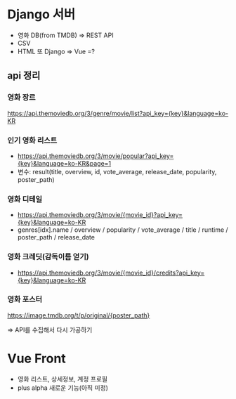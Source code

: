 # Django 서버

- 영화 DB(from TMDB) => REST API
- CSV
- HTML 또 Django => Vue =?

## api 정리

### 영화 장르

 https://api.themoviedb.org/3/genre/movie/list?api_key={key}&language=ko-KR 

### 인기 영화 리스트

- https://api.themoviedb.org/3/movie/popular?api_key={key}&language=ko-KR&page=1
- 변수: result(title, overview, id, vote_average, release_date, popularity, poster_path)

### 영화 디테일

- https://api.themoviedb.org/3/movie/{movie_id}?api_key={key}&language=ko-KR
- genres[idx].name / overview / popularity / vote_average / title / runtime / poster_path / release_date

### 영화 크레딧(감독이름 얻기)

- https://api.themoviedb.org/3/movie/{movie_id}/credits?api_key={key}&language=ko-KR

### 영화 포스터

 https://image.tmdb.org/t/p/original/{poster_path}

=> API를 수집해서 다시 가공하기



# Vue Front

- 영화 리스트, 상세정보, 계정 프로필 
- plus alpha 새로운 기능(아직 미정)